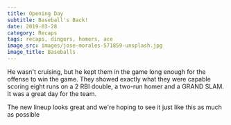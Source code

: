 ```yaml
---
title: Opening Day
subtitle: Baseball's Back!
date: 2019-03-28
category: Recaps
tags: recaps, dingers, homers, ace
image_src: images/jose-morales-571859-unsplash.jpg
image_title: Baseballs
---
```


He wasn't cruising, but he kept them in the game long enough for the offense to win the game.
They showed exactly what they were capable scoring eight runs on a 2 RBI double, a two-run homer and
a GRAND SLAM. It was a great day for the team.

The new lineup looks great and we're hoping to see it just like this as much as possible
